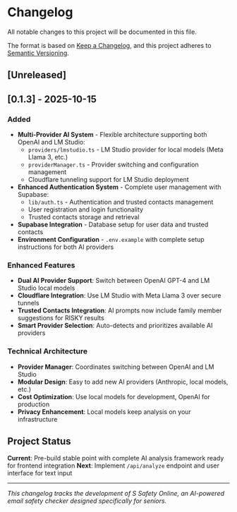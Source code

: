 # Changelog

All notable changes to this project will be documented in this file.

The format is based on [Keep a Changelog](https://keepachangelog.com/en/1.0.0/),
and this project adheres to [Semantic Versioning](https://semver.org/spec/v2.0.0.html).

## [Unreleased]

## [0.1.3] - 2025-10-15
### Added
- **Multi-Provider AI System** - Flexible architecture supporting both OpenAI and LM Studio:
  - `providers/lmstudio.ts` - LM Studio provider for local models (Meta Llama 3, etc.)
  - `providerManager.ts` - Provider switching and configuration management
  - Cloudflare tunneling support for LM Studio deployment
- **Enhanced Authentication System** - Complete user management with Supabase:
  - `lib/auth.ts` - Authentication and trusted contacts management
  - User registration and login functionality
  - Trusted contacts storage and retrieval
- **Supabase Integration** - Database setup for user data and trusted contacts
- **Environment Configuration** - `.env.example` with complete setup instructions for both AI providers

### Enhanced Features
- **Dual AI Provider Support**: Switch between OpenAI GPT-4 and LM Studio local models
- **Cloudflare Integration**: Use LM Studio with Meta Llama 3 over secure tunnels
- **Trusted Contacts Integration**: AI prompts now include family member suggestions for RISKY results
- **Smart Provider Selection**: Auto-detects and prioritizes available AI providers

### Technical Architecture
- **Provider Manager**: Coordinates switching between OpenAI and LM Studio
- **Modular Design**: Easy to add new AI providers (Anthropic, local models, etc.)
- **Cost Optimization**: Use local models for development, OpenAI for production
- **Privacy Enhancement**: Local models keep analysis on your infrastructure

## Project Status
**Current**: Pre-build stable point with complete AI analysis framework ready for frontend integration
**Next**: Implement `/api/analyze` endpoint and user interface for text input

---

*This changelog tracks the development of S Safety Online, an AI-powered email safety checker designed specifically for seniors.*
